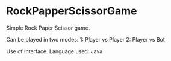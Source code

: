 # RockPapperScissorGame

Simple Rock Paper Scissor game.

Can be played in two modes:
     1: Player vs Player
     2: Player vs Bot
     
Use of Interface.
Language used: Java 
